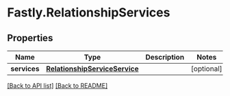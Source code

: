 # Fastly.RelationshipServices

## Properties

Name | Type | Description | Notes
------------ | ------------- | ------------- | -------------
**services** | [**RelationshipServiceService**](RelationshipServiceService.md) |  | [optional] 


[[Back to API list]](../../README.md#endpoints) [[Back to README]](../../README.md)
